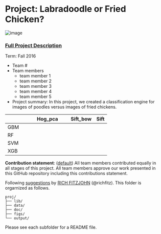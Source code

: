 # Project: Labradoodle or Fried Chicken? 
![image](https://s-media-cache-ak0.pinimg.com/236x/6b/01/3c/6b013cd759c69d17ffd1b67b3c1fbbbf.jpg)
### [Full Project Description](doc/project3_desc.html)

Term: Fall 2016

+ Team #
+ Team members
	+ team member 1
	+ team member 2
	+ team member 3
	+ team member 4
	+ team member 5
+ Project summary: In this project, we created a classification engine for images of poodles versus images of fried chickens. 



|               | Hog_pca       | Sift_bow  | Sift  |
| ------------- |:-------------:| ---------:|------:|
| GBM           |               |           |       |
| RF            |      	        |           |       |
| SVM           |               |           |       |
| XGB           |               |           |       |

	
**Contribution statement**: ([default](doc/a_note_on_contributions.md)) All team members contributed equally in all stages of this project. All team members approve our work presented in this GitHub repository including this contributions statement. 

Following [suggestions](http://nicercode.github.io/blog/2013-04-05-projects/) by [RICH FITZJOHN](http://nicercode.github.io/about/#Team) (@richfitz). This folder is orgarnized as follows.

```
proj/
├── lib/
├── data/
├── doc/
├── figs/
└── output/
```

Please see each subfolder for a README file.
